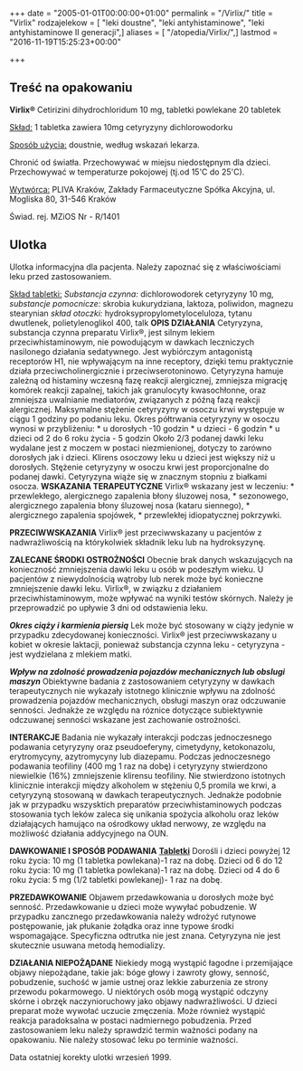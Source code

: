 +++
date = "2005-01-01T00:00:00+01:00"
permalink = "/Virlix/"
title = "Virlix"
rodzajelekow = [ "leki doustne", "leki antyhistaminowe", "leki antyhistaminowe II generacji",]
aliases = [ "/atopedia/Virlix/",]
lastmod = "2016-11-19T15:25:23+00:00"

+++

Treść na opakowaniu
-------------------

**Virlix®**
Cetirizini dihydrochloridum
10 mg, tabletki powlekane
20 tabletek

<u>Skład:</u>
1 tabletka zawiera 10mg cetyryzyny dichlorowodorku

<u>Sposób użycia:</u>
doustnie, według wskazań lekarza.

Chronić od światła.
Przechowywać w miejsu niedostępnym dla dzieci.
Przechowywać w temperaturze pokojowej (tj.od 15'C do 25'C).

<u>Wytwórca:</u>
PLIVA Kraków, Zakłady Farmaceutyczne Spółka Akcyjna,
ul. Mogliska 80, 31-546 Kraków

Świad. rej. MZiOS Nr - R/1401

Ulotka
------

Ulotka informacyjna dla pacjenta.
Należy zapoznać się z właściwościami leku przed zastosowaniem.

<u>Skład tabletki:</u>
*Substancja czynna:* dichlorowodorek cetyryzyny 10 mg,
*substancje pomocnicze:* skrobia kukurydziana, laktoza, poliwidon, magnezu stearynian
*skład otoczki:* hydroksypropylometyloceluloza, tytanu dwutlenek, polietylenoglikol 400, talk
 **OPIS DZIAŁANIA**
Cetyryzyna, substancja czynna preparatu Virlix®, jest silnym lekiem przeciwhistaminowym, nie powodującym w dawkach leczniczych nasilonego działania sedatywnego. Jest wybiórczym antagonistą receptorów H1, nie wpływającym na inne receptory, dzięki temu praktycznie działa przeciwcholinergicznie i przeciwserotoninowo. Cetyryzyna hamuje zależną od histaminy wczesną fazę reakcji alergicznej, zmniejsza migrację komórek reakcji zapalnej, takich jak granulocyty kwasochłonne, oraz zmniejsza uwalnianie mediatorów, związanych z późną fazą reakcji alergicznej. Maksymalne stężenie cetyryzyny w osoczu krwi występuje w ciągu 1 godziny po podaniu leku.
Okres półtrwania cetyryzyny w osoczu wynosi w przybliżeniu:
\* u dorosłych -10 godzin
\* u dzieci - 6 godzin
\* u dzieci od 2 do 6 roku życia - 5 godzin
Około 2/3 podanej dawki leku wydalane jest z moczem w postaci niezmienionej, dotyczy to zarówno dorosłych jak i dzieci.
Klirens osoczowy leku u dzieci jest większy niż u dorosłych.
Stężenie cetyryzyny w osoczu krwi jest proporcjonalne do podanej dawki.
Cetyryzyna wiąże się w znacznym stopniu z białkami osocza.
 **WSKAZANIA TERAPEUTYCZNE**
Virlix® wskazany jest w leczeniu:
\* przewlekłego, alergicznego zapalenia błony śluzowej nosa,
\* sezonowego, alergicznego zapalenia błony śluzowej nosa (kataru siennego),
\* alergicznego zapalenia spojówek,
\* przewlekłej idiopatycznej pokrzywki.

**PRZECIWWSKAZANIA**
Virlix® jest przeciwwskazany u pacjentów z nadwrażliwością na którykolwiek składnik leku lub na hydroksyzynę.

**ZALECANE ŚRODKI OSTROŻNOŚCI**
Obecnie brak danych wskazujących na konieczność zmniejszenia dawki leku u osób w podeszłym wieku.
U pacjentów z niewydolnością wątroby lub nerek może być konieczne zmniejszenie dawki leku.
Virlix®, w związku z działaniem przeciwhistaminowym, może wpływać na wyniki testów skórnych. Należy je przeprowadzić po upływie 3 dni od odstawienia leku.

***Okres ciąży i karmienia piersią***
Lek może być stosowany w ciąży jedynie w przypadku zdecydowanej konieczności. Virlix® jest przeciwwskazany u kobiet w okresie laktacji, ponieważ substancja czynna leku - cetyryzyna - jest wydzielana z mlekiem matki.

***Wpływ na zdolność prowadzenia pojazdów mechanicznych lub obslugi maszyn***
Obiektywne badania z zastosowaniem cetyryzyny w dawkach terapeutycznych nie wykazały istotnego klinicznie wpływu na zdolność prowadzenia pojazdów mechanicznych, obsługi maszyn oraz odczuwanie senności. Jednakże ze względu na róznice dotyczące subiektywnie odczuwanej senności wskazane jest zachowanie ostrożności.

**INTERAKCJE**
Badania nie wykazały interakcji podczas jednoczesnego podawania cetyryzyny oraz pseudoeferyny, cimetydyny, ketokonazolu, erytromycyny, azytromycyny lub diazepamu.
Podczas jednoczesnego podawania teofiliny (400 mg 1 raz na dobę) i cetyryzyny stwierdzono niewielkie (16%) zmniejszenie klirensu teofiliny.
Nie stwierdzono istotnych klinicznie interakcji między alkoholem w stężeniu 0,5 promila we krwi, a cetyryzyną stosowaną w dawkach terapeutycznych. Jednakże podobnie jak w przypadku wszysktich preparatów przeciwhistaminowych podczas stosowania tych leków zaleca się unikania spożycia alkoholu oraz leków działających hamująco na ośrodkowy układ nerwowy, ze względu na możliwość działania addycyjnego na OUN.

**DAWKOWANIE I SPOSÓB PODAWANIA**
<u>**Tabletki**</u>
Dorośli i dzieci powyżej 12 roku życia:
10 mg (1 tabletka powlekana)-1 raz na dobę.
 Dzieci od 6 do 12 roku życia:
10 mg (1 tabletka powlekana)-1 raz na dobę.
 Dzieci od 4 do 6 roku życia:
5 mg (1/2 tabletki powlekanej)- 1 raz na dobę.

**PRZEDAWKOWANIE**
Objawem przedawkowania u dorosłych może być senność. Przedawkowanie u dzieci może wywyłać pobudzenie.
W przypadku zancznego przedawkowania należy wdrożyć rutynowe postępowanie, jak płukanie żołądka oraz inne typowe środki wspomagające.
Specyficzna odtrutka nie jest znana.
Cetyryzyna nie jest skutecznie usuwana metodą hemodializy.

**DZIAŁANIA NIEPOŻĄDANE**
Niekiedy mogą wystąpić łagodne i przemijające objawy niepożądane, takie jak: bóge głowy i zawroty głowy, senność, pobudzenie, suchość w jamie ustnej oraz lekkie zaburzenia ze strony przewodu pokarmowego. U niektórych osób mogą wystąpić odczyny skórne i obrzęk naczynioruchowy jako objawy nadwrażliwości.
U dzieci preparat może wywołać uczucie zmęczenia. Może również wystąpić reakcja paradoksalna w postaci nadmiernego pobudzenia.
 Przed zastosowaniem leku należy sprawdzić termin ważności podany na opakowaniu. Nie należy stosować leku po terminie ważności.

Data ostatniej korekty ulotki
wrzesień 1999.

